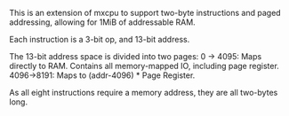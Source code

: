 This is an extension of mxcpu to support two-byte instructions and paged addressing, allowing for 1MiB of addressable RAM.

Each instruction is a 3-bit op, and 13-bit address.

The 13-bit address space is divided into two pages:
0 -> 4095:   Maps directly to RAM. Contains all memory-mapped IO, including page register.
4096->8191:  Maps to (addr-4096) * Page Register.

As all eight instructions require a memory address, they are all two-bytes long.
